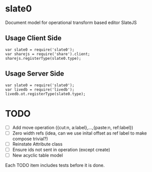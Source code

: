 # slate0

Document model for operational transform based editor SlateJS

## Usage Client Side

    var slate0 = require('slate0');
    var sharejs = require('share').client;
    sharejs.registerType(slate0.type);

## Usage Server Side

    var slate0 = require('slate0');
    var livedb = require('livedb');
    livedb.ot.registerType(slate0.type);

# TODO

* [ ] Add move operation ({cut:n, a:label},...,{paste:n, ref:label})
* [ ] Zero width refs (idea, can we use inital offset as ref label to make compose trivial?)
* [ ] Reinstate Attribute class
* [ ] Ensure ids not sent in operation (except create)
* [ ] New acyclic table model

Each TODO item includes tests before it is done.